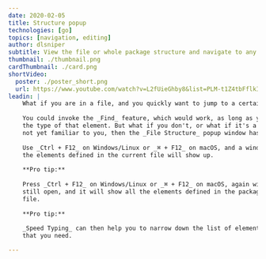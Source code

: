 ```yaml
---
date: 2020-02-05
title: Structure popup
technologies: [go]
topics: [navigation, editing]
author: dlsniper
subtitle: View the file or whole package structure and navigate to any element
thumbnail: ./thumbnail.png
cardThumbnail: ./card.png
shortVideo:
  poster: ./poster_short.png
  url: https://www.youtube.com/watch?v=L2fUieGhby8&list=PLM-t1Z4tbFflkIOaap4P-BV30ZrZwrDld&index=13
leadin: |
    What if you are in a file, and you quickly want to jump to a certain definition?
    
    You could invoke the _Find_ feature, which would work, as long as you remember
    the type of that element. But what if you don't, or what if it's a new code base
    not yet familiar to you, then the _File Structure_ popup window has your back.
    
    Use _Ctrl + F12_ on Windows/Linux or _⌘ + F12_ on macOS, and a window with all
    the elements defined in the current file will show up.
    
    **Pro tip:**
    
    Press _Ctrl + F12_ on Windows/Linux or _⌘ + F12_ on macOS, again with the window
    still open, and it will show all the elements defined in the package of the current
    file.
    
    **Pro tip:**
    
    _Speed Typing_ can then help you to narrow down the list of elements to the one
    that you need.

---
```

